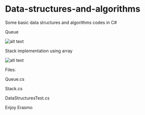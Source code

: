 
# Data-structures-and-algorithms

Some basic data structures and algorithms codes in C#

Queue 

![alt text](https://upload.wikimedia.org/wikipedia/commons/5/52/Data_Queue.svg)

Stack implementation using array

![alt text](https://upload.wikimedia.org/wikipedia/commons/b/b4/Lifo_stack.png)

Files:

Queue.cs

Stack.cs

DataStructuresTest.cs

Enjoy
Erasmo
